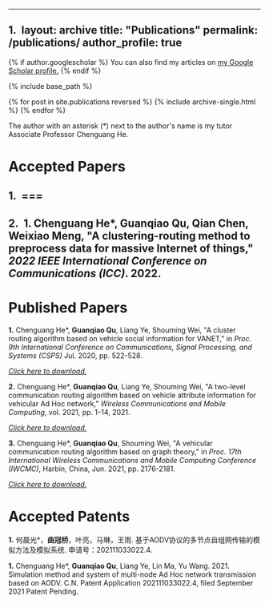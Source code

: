 <style type="text/css">
    h1 { counter-reset: h2counter; }
    h2 { counter-reset: h3counter; }
    h3 { counter-reset: h4counter; }
    h4 { counter-reset: h5counter; }
    h5 { counter-reset: h6counter; }
    h6 { }
    h2:before {
      counter-increment: h2counter;
      content: counter(h2counter) ".\0000a0\0000a0";
    }
    h3:before {
      counter-increment: h3counter;
      content: counter(h2counter) "."
                counter(h3counter) ".\0000a0\0000a0";
    }
    h4:before {
      counter-increment: h4counter;
      content: counter(h2counter) "."
                counter(h3counter) "."
                counter(h4counter) ".\0000a0\0000a0";
    }
    h5:before {
      counter-increment: h5counter;
      content: counter(h2counter) "."
                counter(h3counter) "."
                counter(h4counter) "."
                counter(h5counter) ".\0000a0\0000a0";
    }
    h6:before {
      counter-increment: h6counter;
      content: counter(h2counter) "."
                counter(h3counter) "."
                counter(h4counter) "."
                counter(h5counter) "."
                counter(h6counter) ".\0000a0\0000a0";
    }
</style>
---
layout: archive
title: "Publications"
permalink: /publications/
author_profile: true
---

{% if author.googlescholar %}
  You can also find my articles on <u><a href="{{author.googlescholar}}">my Google Scholar profile</a>.</u>
{% endif %}

{% include base_path %}

{% for post in site.publications reversed %}
  {% include archive-single.html %}
{% endfor %}

The author with an asterisk (\*) next to the author's name is my tutor Associate Professor Chenguang He.

# Accepted Papers 
## ===
## **1.** Chenguang He\*, **Guanqiao Qu**, Qian Chen, Weixiao Meng, "A clustering-routing method to preprocess data for massive Internet of things," *2022 IEEE International Conference on Communications (ICC)*. 2022. 

Published Papers 
===
**1.** Chenguang He\*, **Guanqiao Qu**, Liang Ye, Shouming Wei, "A cluster routing algorithm based on vehicle social information for VANET," in *Proc. 9th International Conference on Communications, Signal Processing, and Systems (CSPS)* Jul. 2020, pp. 522-528.

[*Click here to download.*](http://guanqiaoqu.com/files/CSPS'2020.pdf)

**2.** Chenguang He\*, **Guanqiao Qu**, Liang Ye, Shouming Wei, "A two-level communication routing algorithm based on vehicle attribute information for vehicular Ad Hoc
network," *Wireless Communications and Mobile Computing*, vol. 2021, pp. 1–14, 2021.

[*Click here to download.*](http://guanqiaoqu.com/files/WCMC.pdf)

**3.** Chenguang He\*, **Guanqiao Qu**, Shouming Wei, "A vehicular communication routing algorithm based on graph theory," in *Proc. 17th International Wireless Communications and Mobile Computing Conference (IWCMC)*, Harbin, China, Jun. 2021, pp. 2176-2181.
<!---
Proc. 17th Int. Wireless Commun. Mobile Comput. Conf. (IWCMC)
-->

[*Click here to download.*](http://guanqiaoqu.com/files/IWCMC'2021.pdf)


Accepted Patents
===
**1.** 何晨光\*，**曲冠桥**，叶亮，马琳，王雨. 基于AODV协议的多节点自组网传输的模拟方法及模拟系统. 申请号：202111033022.4.

**1.** Chenguang He\*, **Guanqiao Qu**, Liang Ye, Lin Ma, Yu Wang. 2021. Simulation method and system of multi-node Ad Hoc network transmission based on AODV. C.N. Patent Application 202111033022.4, filed September 2021 Patent Pending.
